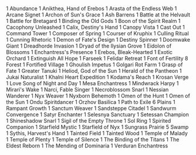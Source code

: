 1 Abundance
1 Anikthea, Hand of Erebos
1 Arasta of the Endless Web
1 Arcane Signet
1 Archon of Sun's Grace
1 Ash Barrens
1 Battle at the Helvault
1 Battle for Bretagard
1 Binding the Old Gods
1 Boon of the Spirit Realm
1 Cacophony Unleashed
1 Calix, Destiny's Hand
1 Canopy Vista
1 Cast Out
1 Command Tower
1 Composer of Spring
1 Courser of Kruphix
1 Culling Ritual
1 Cunning Rhetoric
1 Demon of Fate's Design
1 Destiny Spinner
1 Doomwake Giant
1 Dreadhorde Invasion
1 Dryad of the Ilysian Grove
1 Eidolon of Blossoms
1 Enchantress's Presence
1 Erebos, Bleak-Hearted
1 Exotic Orchard
1 Extinguish All Hope
1 Farseek
1 Felidar Retreat
1 Font of Fertility
8 Forest
1 Fortified Village
1 Ghoulish Impetus
1 Golgari Rot Farm
1 Grasp of Fate
1 Greater Tanuki
1 Heliod, God of the Sun
1 Herald of the Pantheon
1 Jukai Naturalist
1 Khalni Heart Expedition
1 Kodama's Reach
1 Krosan Verge
1 Love Song of Night and Day
1 Mesa Enchantress
1 Mindwrack Harpy
1 Mirari's Wake
1 Narci, Fable Singer
1 Necroblossom Snarl
1 Nessian Wanderer
1 Nyx Weaver
1 Nyxborn Behemoth
1 Omen of the Hunt
1 Omen of the Sun
1 Ondu Spiritdancer
1 Orzhov Basilica
1 Path to Exile
6 Plains
1 Rampant Growth
1 Sanctum Weaver
1 Sandsteppe Citadel
1 Sandwurm Convergence
1 Satyr Enchanter
1 Selesnya Sanctuary
1 Setessan Champion
1 Shineshadow Snarl
1 Sigil of the Empty Throne
1 Sol Ring
1 Spirited Companion
1 Starfield Mystic
1 Starfield of Nyx
1 Sungrass Prairie
5 Swamp
1 Sythis, Harvest's Hand
1 Tainted Field
1 Tainted Wood
1 Temple of Malady
1 Temple of Plenty
1 Temple of Silence
1 The Binding of the Titans
1 The Eldest Reborn
1 The Mending of Dominaria
1 Verduran Enchantress